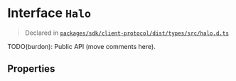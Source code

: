 # Interface `Halo`
> Declared in [`packages/sdk/client-protocol/dist/types/src/halo.d.ts`]()

TODO(burdon): Public API (move comments here).

## Properties
